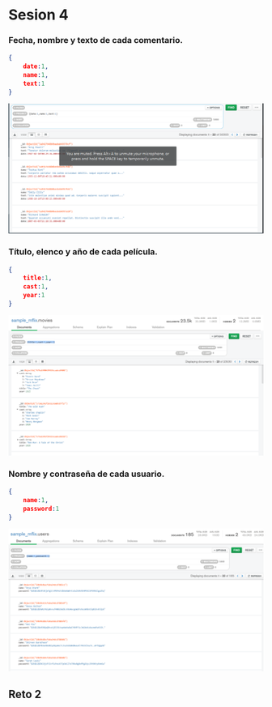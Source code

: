 # Sesion 4

### Fecha, nombre y texto de cada comentario.

```json
{
    date:1,
    name:1,
    text:1
}
```



![1](img/1.png)

### Título, elenco y año de cada película.

```json
{
    title:1,
    cast:1,
    year:1
}
```

![2](img/2.png)

### Nombre y contraseña de cada usuario.

```json
{
    name:1,
    password:1
}
```

![3](img/3.png)





## Reto 2
